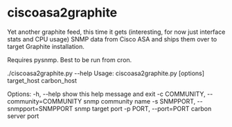 ciscoasa2graphite
=================

Yet another graphite feed, this time it gets (interesting, for now just
interface stats and CPU usage) SNMP data from Cisco ASA and ships them over to
target Graphite installation.

Requires pysnmp.  Best to be run from cron.

./ciscoasa2graphite.py --help
Usage: ciscoasa2graphite.py [options] target_host carbon_host

Options:
  -h, --help            show this help message and exit
  -c COMMUNITY, --community=COMMUNITY
                        snmp community name
  -s SNMPPORT, --snmpport=SNMPPORT
                        snmp target port
  -p PORT, --port=PORT  carbon server port

